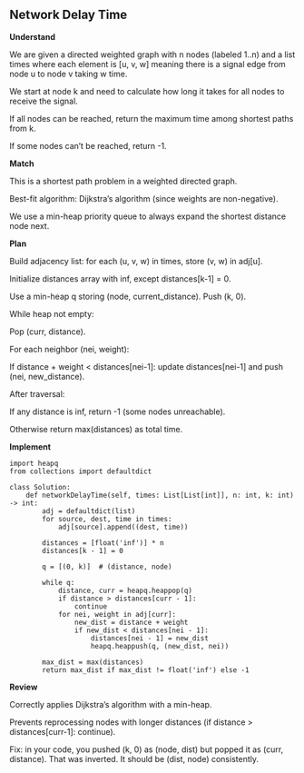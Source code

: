## Network Delay Time
**Understand**

We are given a directed weighted graph with n nodes (labeled 1..n) and a list times where each element is [u, v, w] meaning there is a signal edge from node u to node v taking w time.

We start at node k and need to calculate how long it takes for all nodes to receive the signal.

If all nodes can be reached, return the maximum time among shortest paths from k.

If some nodes can’t be reached, return -1.

**Match**

This is a shortest path problem in a weighted directed graph.

Best-fit algorithm: Dijkstra’s algorithm (since weights are non-negative).

We use a min-heap priority queue to always expand the shortest distance node next.

**Plan**

Build adjacency list: for each (u, v, w) in times, store (v, w) in adj[u].

Initialize distances array with inf, except distances[k-1] = 0.

Use a min-heap q storing (node, current_distance). Push (k, 0).

While heap not empty:

Pop (curr, distance).

For each neighbor (nei, weight):

If distance + weight < distances[nei-1]: update distances[nei-1] and push (nei, new_distance).

After traversal:

If any distance is inf, return -1 (some nodes unreachable).

Otherwise return max(distances) as total time.

**Implement**
```
import heapq
from collections import defaultdict

class Solution:
    def networkDelayTime(self, times: List[List[int]], n: int, k: int) -> int:
        adj = defaultdict(list)
        for source, dest, time in times:
            adj[source].append((dest, time))
        
        distances = [float('inf')] * n
        distances[k - 1] = 0
        
        q = [(0, k)]  # (distance, node)
        
        while q:
            distance, curr = heapq.heappop(q)
            if distance > distances[curr - 1]:
                continue
            for nei, weight in adj[curr]:
                new_dist = distance + weight
                if new_dist < distances[nei - 1]:
                    distances[nei - 1] = new_dist
                    heapq.heappush(q, (new_dist, nei))
        
        max_dist = max(distances)
        return max_dist if max_dist != float('inf') else -1
```

**Review**

Correctly applies Dijkstra’s algorithm with a min-heap.

Prevents reprocessing nodes with longer distances (if distance > distances[curr-1]: continue).

Fix: in your code, you pushed (k, 0) as (node, dist) but popped it as (curr, distance). That was inverted. It should be (dist, node) consistently.